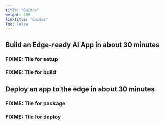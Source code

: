 ```yaml
---
title: "Guides"
weight: 300
linkTitle: "Guides"
Toc: False
---
```


## Build an Edge-ready AI App in about 30 minutes

### FIXME: Tile for setup

### FIXME: Tile for build

## Deploy an app to the edge in about 30 minutes

### FIXME: Tile for package

### FIXME: Tile for deploy